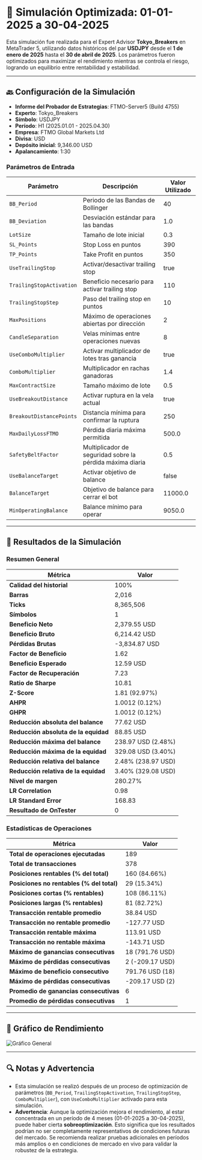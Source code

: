 # 🎱 Simulación Optimizada: 01-01-2025 a 30-04-2025

Esta simulación fue realizada para el Expert Advisor **Tokyo_Breakers** en MetaTrader 5, utilizando datos históricos del par **USDJPY** desde el **1 de enero de 2025** hasta el **30 de abril de 2025**. Los parámetros fueron optimizados para maximizar el rendimiento mientras se controla el riesgo, logrando un equilibrio entre rentabilidad y estabilidad.

---

## 🔙 Configuración de la Simulación

- **Informe del Probador de Estrategias**: FTMO-Server5 (Build 4755)
- **Experto**: Tokyo_Breakers
- **Símbolo**: USDJPY
- **Período**: H1 (2025.01.01 - 2025.04.30)
- **Empresa**: FTMO Global Markets Ltd
- **Divisa**: USD
- **Depósito inicial**: 9,346.00 USD
- **Apalancamiento**: 1:30

### Parámetros de Entrada

| Parámetro                   | Descripción                                               | Valor Utilizado   |
|-----------------------------|-----------------------------------------------------------|-------------------|
| `BB_Period`                 | Periodo de las Bandas de Bollinger                        | 40                |
| `BB_Deviation`              | Desviación estándar para las bandas                       | 1.0               |
| `LotSize`                   | Tamaño de lote inicial                                    | 0.3               |
| `SL_Points`                 | Stop Loss en puntos                                       | 390               |
| `TP_Points`                 | Take Profit en puntos                                     | 350               |
| `UseTrailingStop`           | Activar/desactivar trailing stop                          | true              |
| `TrailingStopActivation`    | Beneficio necesario para activar trailing stop            | 110               |
| `TrailingStopStep`          | Paso del trailing stop en puntos                          | 10                |
| `MaxPositions`              | Máximo de operaciones abiertas por dirección              | 2                 |
| `CandleSeparation`          | Velas mínimas entre operaciones nuevas                    | 8                 |
| `UseComboMultiplier`        | Activar multiplicador de lotes tras ganancia              | true              |
| `ComboMultiplier`           | Multiplicador en rachas ganadoras                         | 1.4               |
| `MaxContractSize`           | Tamaño máximo de lote                                     | 0.5               |
| `UseBreakoutDistance`       | Activar ruptura en la vela actual                         | true              |
| `BreakoutDistancePoints`    | Distancia mínima para confirmar la ruptura                | 250               |
| `MaxDailyLossFTMO`          | Pérdida diaria máxima permitida                           | 500.0             |
| `SafetyBeltFactor`          | Multiplicador de seguridad sobre la pérdida máxima diaria | 0.5               |
| `UseBalanceTarget`          | Activar objetivo de balance                               | false             |
| `BalanceTarget`             | Objetivo de balance para cerrar el bot                    | 11000.0           |
| `MinOperatingBalance`       | Balance mínimo para operar                                | 9050.0            |

---

## 🎳 Resultados de la Simulación

### Resumen General

| Métrica                          | Valor              |
|----------------------------------|--------------------|
| **Calidad del historial**        | 100%              |
| **Barras**                       | 2,016             |
| **Ticks**                        | 8,365,506         |
| **Símbolos**                     | 1                 |
| **Beneficio Neto**               | 2,379.55 USD      |
| **Beneficio Bruto**              | 6,214.42 USD      |
| **Pérdidas Brutas**              | -3,834.87 USD     |
| **Factor de Beneficio**          | 1.62              |
| **Beneficio Esperado**           | 12.59 USD         |
| **Factor de Recuperación**       | 7.23              |
| **Ratio de Sharpe**              | 10.81             |
| **Z-Score**                      | 1.81 (92.97%)     |
| **AHPR**                         | 1.0012 (0.12%)    |
| **GHPR**                         | 1.0012 (0.12%)    |
| **Reducción absoluta del balance** | 77.62 USD       |
| **Reducción absoluta de la equidad** | 88.85 USD     |
| **Reducción máxima del balance** | 238.97 USD (2.48%) |
| **Reducción máxima de la equidad** | 329.08 USD (3.40%) |
| **Reducción relativa del balance** | 2.48% (238.97 USD) |
| **Reducción relativa de la equidad** | 3.40% (329.08 USD) |
| **Nivel de margen**              | 280.27%           |
| **LR Correlation**               | 0.98              |
| **LR Standard Error**            | 168.83            |
| **Resultado de OnTester**        | 0                 |

### Estadísticas de Operaciones

| Métrica                                   | Valor              |
|-------------------------------------------|--------------------|
| **Total de operaciones ejecutadas**       | 189               |
| **Total de transacciones**                | 378               |
| **Posiciones rentables (% del total)**    | 160 (84.66%)      |
| **Posiciones no rentables (% del total)** | 29 (15.34%)       |
| **Posiciones cortas (% rentables)**       | 108 (86.11%)      |
| **Posiciones largas (% rentables)**       | 81 (82.72%)       |
| **Transacción rentable promedio**         | 38.84 USD         |
| **Transacción no rentable promedio**      | -127.77 USD       |
| **Transacción rentable máxima**           | 113.91 USD        |
| **Transacción no rentable máxima**        | -143.71 USD       |
| **Máximo de ganancias consecutivas**      | 18 (791.76 USD)   |
| **Máximo de pérdidas consecutivas**       | 2 (-209.17 USD)   |
| **Máximo de beneficio consecutivo**       | 791.76 USD (18)   |
| **Máximo de pérdidas consecutivas**       | -209.17 USD (2)   |
| **Promedio de ganancias consecutivas**    | 6                 |
| **Promedio de pérdidas consecutivas**     | 1                 |

---

## 🎲 Gráfico de Rendimiento

![Gráfico General](Simulaciones/ReportTester-40.png)

---

## 🔍 Notas y Advertencia

- Esta simulación se realizó después de un proceso de optimización de parámetros (`BB_Period`, `TrailingStopActivation`, `TrailingStopStep`, `ComboMultiplier`), con `UseComboMultiplier` activado para esta simulación.
- **Advertencia**: Aunque la optimización mejora el rendimiento, al estar concentrada en un período de 4 meses (01-01-2025 a 30-04-2025), puede haber cierta **sobreoptimización**. Esto significa que los resultados podrían no ser completamente representativos de condiciones futuras del mercado. Se recomienda realizar pruebas adicionales en períodos más amplios o en condiciones de mercado en vivo para validar la robustez de la estrategia.